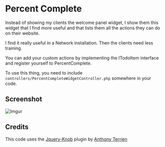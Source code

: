 Percent Complete
===========

Instead of showing my clients the welcome panel widget, I show them this widget that I find more useful and that lists them all the actions they can do on their website.

I find it really useful in a Network installation. Then the clients need less training.

You can add your custom actions by implementing the ITodoItem interface and register yourself to PercentComplete.

To use this thing, you need to include `controllers/PercentCompleteWidgetController.php` somewhere in your code.

## Screenshot ##
![Imgur](http://i.imgur.com/riovtA6.png)

## Credits ##
This code uses the [Jquery-Knob](https://github.com/aterrien/jQuery-Knob) plugin by [Anthony Terrien](http://anthonyterrien.com/)
